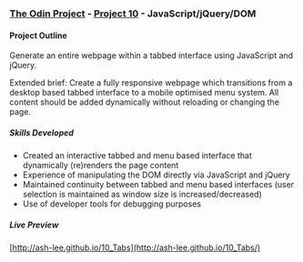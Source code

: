 ### [The Odin Project](http://www.theodinproject.com/) - [Project 10](http://www.theodinproject.com/javascript-and-jquery/manipulating-the-dom-with-jquery) - JavaScript/jQuery/DOM

#### Project Outline
Generate an entire webpage within a tabbed interface using JavaScript and jQuery.

Extended brief: Create a fully responsive webpage which transitions from a desktop based tabbed interface to a mobile optimised menu system. All content should be added dynamically without reloading or changing the page.

##### Skills Developed
<ul>
	<li>Created an interactive tabbed and menu based interface that dynamically (re)renders the page content</li>
	<li>Experience of manipulating the DOM directly via JavaScript and jQuery</li>
	<li>Maintained continuity between tabbed and menu based interfaces (user selection is maintained as window size is increased/decreased)</li>
	<li>Use of developer tools for debugging purposes</li>
</ul>

##### Live Preview
[http://ash-lee.github.io/10_Tabs](http://ash-lee.github.io/10_Tabs/)